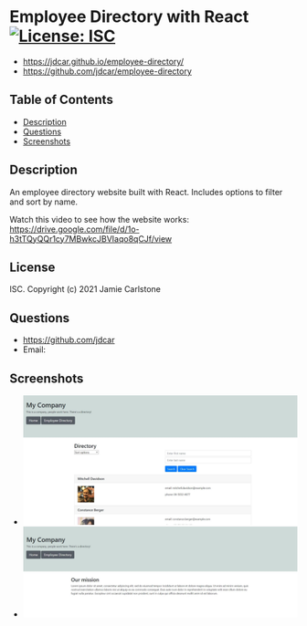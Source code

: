 # Employee Directory with React [![License: ISC](https://img.shields.io/badge/License-ISC-blue.svg)](https://opensource.org/licenses/ISC)
* https://jdcar.github.io/employee-directory/
* https://github.com/jdcar/employee-directory
## Table of Contents
* [Description](#description)
* [Questions](#questions)
* [Screenshots](#screenshots)
## Description
An employee directory website built with React. Includes options to filter and sort by name.

Watch this video to see how the website works: https://drive.google.com/file/d/1o-h3tTQyQQr1cy7MBwkcJBVIaqo8qCJf/view 
## License
ISC. Copyright (c) 2021 Jamie Carlstone
## Questions
* https://github.com/jdcar
* Email: 
## Screenshots
* ![Directory](/screenshots/screenshot-1.JPG "Directory")
* ![Home](/screenshots/screenshot-2.JPG "Home")